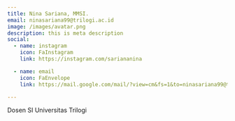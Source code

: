 ```yaml
---
title: Nina Sariana, MMSI.
email: ninasariana99@trilogi.ac.id 
image: /images/avatar.png
description: this is meta description
social:
  - name: instagram
    icon: FaInstagram
    link: https://instagram.com/sariananina

  - name: email
    icon: FaEnvelope
    link: https://mail.google.com/mail/?view=cm&fs=1&to=ninasariana99@trilogi.ac.id 

---
```


Dosen SI Universitas Trilogi